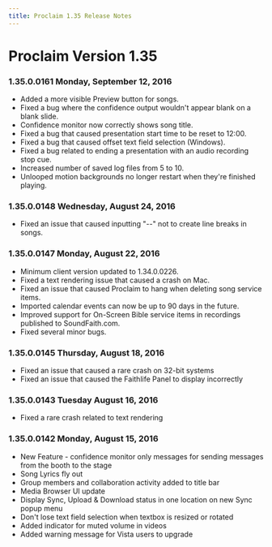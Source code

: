 ```yaml
---
title: Proclaim 1.35 Release Notes
---
```


# Proclaim Version 1.35

### 1.35.0.0161 Monday, September 12, 2016
* Added a more visible Preview button for songs.
* Fixed a bug where the confidence output wouldn't appear blank on a blank slide.
* Confidence monitor now correctly shows song title.
* Fixed a bug that caused presentation start time to be reset to 12:00.
* Fixed a bug that caused offset text field selection (Windows).
* Fixed a bug related to ending a presentation with an audio recording stop cue.
* Increased number of saved log files from 5 to 10.
* Unlooped motion backgrounds no longer restart when they're finished playing.

### 1.35.0.0148 Wednesday, August 24, 2016
* Fixed an issue that caused inputting "--" not to create line breaks in songs.

### 1.35.0.0147 Monday, August 22, 2016
* Minimum client version updated to 1.34.0.0226.
* Fixed a text rendering issue that caused a crash on Mac.
* Fixed an issue that caused Proclaim to hang when deleting song service items.
* Imported calendar events can now be up to 90 days in the future.
* Improved support for On-Screen Bible service items in recordings published to SoundFaith.com.
* Fixed several minor bugs.

### 1.35.0.0145 Thursday, August 18, 2016
* Fixed an issue that caused a rare crash on 32-bit systems
* Fixed an issue that caused the Faithlife Panel to display incorrectly

### 1.35.0.0143 Tuesday August 16, 2016
* Fixed a rare crash related to text rendering

### 1.35.0.0142 Monday, August 15, 2016
* New Feature - confidence monitor only messages for sending messages from the booth to the stage
* Song Lyrics fly out
* Group members and collaboration activity added to title bar
* Media Browser UI update
* Display Sync, Upload & Download status in one location on new Sync popup menu
* Don't lose text field selection when textbox is resized or rotated
* Added indicator for muted volume in videos
* Added warning message for Vista users to upgrade
